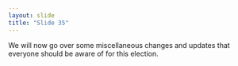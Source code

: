 ```yaml
---
layout: slide
title: "Slide 35"
---
```


We will now go over some miscellaneous changes and updates that everyone should be aware of for this election.